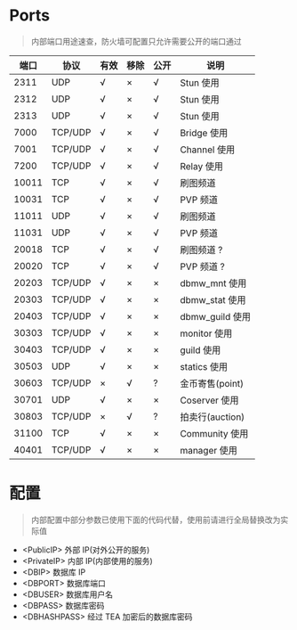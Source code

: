 # Ports
> 内部端口用途速查，防火墙可配置只允许需要公开的端口通过

| 端口 | 协议 | 有效 | 移除 | 公开 | 说明 |
| ---- | ---- | ---- | ---- | ---- | ---- |
| 2311 | UDP | √ | × | √ | Stun 使用 |
| 2312 | UDP | √ | × | √ | Stun 使用 |
| 2313 | UDP | √ | × | √ | Stun 使用 |
| 7000 | TCP/UDP | √ | × | √ | Bridge 使用 |
| 7001 | TCP/UDP | √ | × | √ | Channel 使用 |
| 7200 | TCP/UDP | √ | × | √ | Relay 使用 |
| 10011 | TCP | √ | × | √ | 刷图频道 |
| 10031 | TCP | √ | × | √ | PVP 频道 |
| 11011 | UDP | √ | × | √ | 刷图频道 |
| 11031 | UDP | √ | × | √ | PVP 频道 |
| 20018 | TCP | √ | × | √ | 刷图频道 ? |
| 20020 | TCP | √ | × | √ | PVP 频道 ? |
| 20203 | TCP/UDP | √ | × | × | dbmw_mnt 使用 |
| 20303 | TCP/UDP | √ | × | × | dbmw_stat 使用 |
| 20403 | TCP/UDP | √ | × | × | dbmw_guild 使用 |
| 30303 | TCP/UDP | √ | × | × | monitor 使用 |
| 30403 | TCP/UDP | √ | × | × | guild 使用 |
| 30503 | UDP | √ | × | × | statics 使用 |
| 30603 | TCP/UDP | × | √ | ? | 金币寄售(point) |
| 30701 | UDP | √ | × | × | Coserver 使用 |
| 30803 | TCP/UDP | × | √ | ? | 拍卖行(auction) |
| 31100 | TCP | √ | × | × | Community 使用 |
| 40401 | TCP/UDP | √ | × | × | manager 使用 |

# 配置
> 内部配置中部分参数已使用下面的代码代替，使用前请进行全局替换改为实际值

* &lt;PublicIP&gt;   外部 IP(对外公开的服务)
* &lt;PrivateIP&gt;  内部 IP(内部使用的服务)
* &lt;DBIP&gt;       数据库 IP
* &lt;DBPORT&gt;     数据库端口
* &lt;DBUSER&gt;     数据库用户名
* &lt;DBPASS&gt;     数据库密码
* &lt;DBHASHPASS&gt; 经过 TEA 加密后的数据库密码 <!-- TODO Hash 算法？ -->
